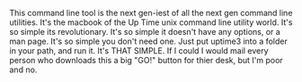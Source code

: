 This command line tool is the next gen-iest of all the next gen command line utilities.
It's the macbook of the Up Time unix command line utility world. It's so simple its revolutionary. It's so simple it doesn't have any options, or a man page. It's so simple you don't need one. Just put uptime3 into a folder in your path, and run it.
It's THAT SIMPLE. If I could I would mail every person who downloads this a big "GO!" button for thier desk, but I'm poor and no.

